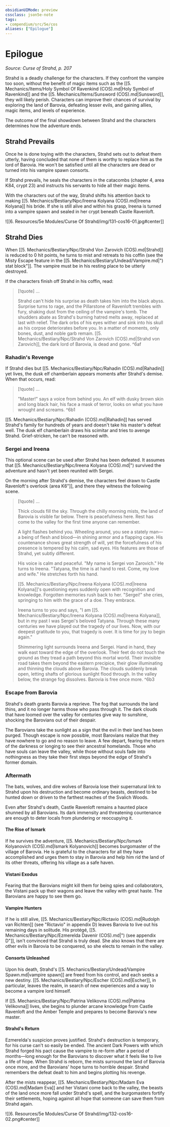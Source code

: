 ```yaml
---
obsidianUIMode: preview
cssclass: json5e-note
tags:
- compendium/src/5e/cos
aliases: ["Epilogue"]
---
```

# Epilogue
*Source: Curse of Strahd, p. 207* 

Strahd is a deadly challenge for the characters. If they confront the vampire too soon, without the benefit of magic items such as the [[5. Mechanics/Items/Holy Symbol Of Ravenkind (COS).md|Holy Symbol of Ravenkind]] and the [[5. Mechanics/Items/Sunsword (COS).md|Sunsword]], they will likely perish. Characters can improve their chances of survival by exploring the land of Barovia, defeating lesser evils, and gaining allies, magic items, and levels of experience.

The outcome of the final showdown between Strahd and the characters determines how the adventure ends.

## Strahd Prevails

Once he is done toying with the characters, Strahd sets out to defeat them utterly, having concluded that none of them is worthy to replace him as the lord of Barovia. He won't be satisfied until all the characters are dead or turned into his vampire spawn consorts.

If Strahd prevails, he seals the characters in the catacombs (chapter 4, area K84, crypt 23) and instructs his servants to hide all their magic items.

With the characters out of the way, Strahd shifts his attention back to making [[5. Mechanics/Bestiary/Npc/Ireena Kolyana (COS).md|Ireena Kolyana]] his bride. If she is still alive and within his grasp, Ireena is turned into a vampire spawn and sealed in her crypt beneath Castle Ravenloft.

![[6. Resources/5e Modules/Curse Of Strahd/img/131-cos16-01.jpg#center]]

## Strahd Dies

When [[5. Mechanics/Bestiary/Npc/Strahd Von Zarovich (COS).md|Strahd]] is reduced to 0 hit points, he turns to mist and retreats to his coffin (see the Misty Escape feature in the [[5. Mechanics/Bestiary/Undead/Vampire.md|") stat block"]]. The vampire must be in his resting place to be utterly destroyed.

If the characters finish off Strahd in his coffin, read:

> [!quote] ...
> 
> Strahd can't hide his surprise as death takes him into the black abyss. Surprise turns to rage, and the Pillarstone of Ravenloft trembles with fury, shaking dust from the ceiling of the vampire's tomb. The shudders abate as Strahd's burning hatred melts away, replaced at last with relief. The dark orbs of his eyes wither and sink into his skull as his corpse deteriorates before you. In a matter of moments, only bones, dust, and noble garb remain. [[5. Mechanics/Bestiary/Npc/Strahd Von Zarovich (COS).md|Strahd von Zarovich]], the dark lord of Barovia, is dead and gone.
^6af

### Rahadin's Revenge

If Strahd dies but [[5. Mechanics/Bestiary/Npc/Rahadin (COS).md|Rahadin]] yet lives, the dusk elf chamberlain appears moments after Strahd's demise. When that occurs, read:

> [!quote] ...
> 
> "Master!" says a voice from behind you. An elf with dusky brown skin and long black hair, his face a mask of terror, looks on what you have wrought and screams.
^6b1

[[5. Mechanics/Bestiary/Npc/Rahadin (COS).md|Rahadin]] has served Strahd's family for hundreds of years and doesn't take his master's defeat well. The dusk elf chamberlain draws his scimitar and tries to avenge Strahd. Grief-stricken, he can't be reasoned with.

### Sergei and Ireena

This optional scene can be used after Strahd has been defeated. It assumes that [[5. Mechanics/Bestiary/Npc/Ireena Kolyana (COS).md|") survived the adventure and hasn't yet been reunited with Sergei.

On the morning after Strahd's demise, the characters feel drawn to Castle Ravenloft's overlook (area K6"]], and there they witness the following scene.

> [!quote] ...
> 
> Thick clouds fill the sky. Through the chilly morning mists, the land of Barovia is visible far below. There is peacefulness here. Rest has come to the valley for the first time anyone can remember.
> 
> A light flashes behind you. Wheeling around, you see a stately man—a being of flesh and blood—in shining armor and a flapping cape. His countenance shows great strength of will, yet the forcefulness of his presence is tempered by his calm, sad eyes. His features are those of Strahd, yet subtly different.
> 
> His voice is calm and peaceful. "My name is Sergei von Zarovich." He turns to Ireena. "Tatyana, the time is at hand to rest. Come, my love and wife." He stretches forth his hand.
> 
> [[5. Mechanics/Bestiary/Npc/Ireena Kolyana (COS).md|Ireena Kolyana]]'s questioning eyes suddenly open with recognition and knowledge. Forgotten memories rush back to her. "Sergei!" she cries, springing to him with the grace of a doe. They embrace.
> 
> Ireena turns to you and says, "I am [[5. Mechanics/Bestiary/Npc/Ireena Kolyana (COS).md|Ireena Kolyana]], but in my past I was Sergei's beloved Tatyana. Through these many centuries we have played out the tragedy of our lives. Now, with our deepest gratitude to you, that tragedy is over. It is time for joy to begin again."
> 
> Shimmering light surrounds Ireena and Sergei. Hand in hand, they walk east toward the edge of the overlook. Their feet do not touch the ground as they tread a path beyond this mortal world. Their invisible road takes them beyond the eastern precipice, their glow illuminating and thinning the clouds above Barovia. The clouds suddenly break open, letting shafts of glorious sunlight flood through. In the valley below, the strange fog dissolves. Barovia is free once more.
^6b3

### Escape from Barovia

Strahd's death grants Barovia a reprieve. The fog that surrounds the land thins, and it no longer harms those who pass through it. The dark clouds that have loomed over the valley for centuries give way to sunshine, shocking the Barovians out of their despair.

The Barovians take the sunlight as a sign that the evil in their land has been purged. Though escape is now possible, most Barovians realize that they have nowhere to go and no reason to leave. A few depart, fearing the return of the darkness or longing to see their ancestral homelands. Those who have souls can leave the valley, while those without souls fade into nothingness as they take their first steps beyond the edge of Strahd's former domain.

### Aftermath

The bats, wolves, and dire wolves of Barovia lose their supernatural link to Strahd upon his destruction and become ordinary beasts, destined to be hunted down or driven to the farthest reaches of the Svalich Woods.

Even after Strahd's death, Castle Ravenloft remains a haunted place shunned by all Barovians. Its dark immensity and threatening countenance are enough to deter locals from plundering or reoccupying it.

#### The Rise of Ismark

If he survives the adventure, [[5. Mechanics/Bestiary/Npc/Ismark Kolyanovich (COS).md|Ismark Kolyanovich]] becomes burgomaster of the village of Barovia. He is grateful to the characters for all they have accomplished and urges them to stay in Barovia and help him rid the land of its other threats, offering his village as a safe haven.

#### Vistani Exodus

Fearing that the Barovians might kill them for being spies and collaborators, the Vistani pack up their wagons and leave the valley with great haste. The Barovians are happy to see them go.

#### Vampire Hunters

If he is still alive, [[5. Mechanics/Bestiary/Npc/Rictavio (COS).md|Rudolph van Richten]] (see "Rictavio" in appendix D) leaves Barovia to live out his remaining days in solitude. His protégé, [[5. Mechanics/Bestiary/Npc/Ezmerelda Davenir (COS).md|") (see appendix D"]], isn't convinced that Strahd is truly dead. She also knows that there are other evils in Barovia to be conquered, so she elects to remain in the valley.

#### Consorts Unleashed

Upon his death, Strahd's [[5. Mechanics/Bestiary/Undead/Vampire Spawn.md|vampire spawn]] are freed from his control, and each seeks a new destiny. [[5. Mechanics/Bestiary/Npc/Escher (COS).md|Escher]], in particular, leaves the realm, in search of new experiences and a way to become a vampire lord himself.

If [[5. Mechanics/Bestiary/Npc/Patrina Velikovna (COS).md|Patrina Velikovna]] lives, she begins to plunder arcane knowledge from Castle Ravenloft and the Amber Temple and prepares to become Barovia's new master.

#### Strahd's Return

Ezmerelda's suspicion proves justified. Strahd's destruction is temporary, for his curse can't so easily be ended. The ancient Dark Powers with which Strahd forged his pact cause the vampire to re-form after a period of months—long enough for the Barovians to discover what it feels like to live a life of hope. When Strahd is reborn, the mists surround the land of Barovia once more, and the Barovians' hope turns to horrible despair. Strahd remembers the defeat dealt to him and begins plotting his revenge.

After the mists reappear, [[5. Mechanics/Bestiary/Npc/Madam Eva (COS).md|Madam Eva]] and her Vistani come back to the valley, the beasts of the land once more fall under Strahd's spell, and the burgomasters fortify their settlements, hoping against all hope that someone can save them from Strahd again.

![[6. Resources/5e Modules/Curse Of Strahd/img/132-cos16-02.png#center]]
